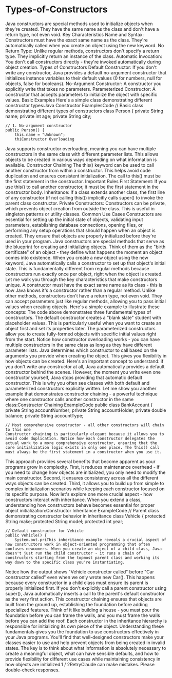 # Types-of-Constructors


Java constructors are special methods used to initialize objects when they're created. They have the same name as the class and don't have a return type, not even void.
Key Characteristics
Name and Syntax: Constructors must have the exact same name as the class. They're automatically called when you create an object using the new keyword.
No Return Type: Unlike regular methods, constructors don't specify a return type. They implicitly return an instance of the class.
Automatic Invocation: You don't call constructors directly - they're invoked automatically during object creation.
Types of Constructors
Default Constructor: If you don't write any constructor, Java provides a default no-argument constructor that initializes instance variables to their default values (0 for numbers, null for objects, false for booleans).
No-Argument Constructor: A constructor you explicitly write that takes no parameters.
Parameterized Constructor: A constructor that accepts parameters to initialize the object with specific values.
Basic Examples
Here's a simple class demonstrating different constructor types:Java Constructor ExamplesCode // Basic class demonstrating different types of constructors
class Person {
    private String name;
    private int age;
    private String city;
    
    // 1. No-argument constructor
    public Person() {
        this.name = "Unknown";
        thiConstructor Overloading
Java supports constructor overloading, meaning you can have multiple constructors in the same class with different parameter lists. This allows objects to be created in various ways depending on what information is available.
Constructor Chaining
The this() keyword can be used to call another constructor from within a constructor. This helps avoid code duplication and ensures consistent initialization. The call to this() must be the first statement in the constructor.
Important Rules
First Statement: If you use this() to call another constructor, it must be the first statement in the constructor body.
Inheritance: If a class extends another class, the first line of any constructor (if not calling this()) implicitly calls super() to invoke the parent class constructor.
Private Constructors: Constructors can be private, which prevents object creation from outside the class. This is useful in singleton patterns or utility classes.
Common Use Cases
Constructors are essential for setting up the initial state of objects, validating input parameters, establishing database connections, opening files, or performing any setup operations that should happen when an object is created. They ensure that objects are properly initialized before they're used in your program.
Java constructors are special methods that serve as the blueprint for creating and initializing objects. Think of them as the "birth certificate" of an object - they define what happens the moment an object comes into existence.
When you create a new object using the new keyword, Java automatically calls a constructor to set up that object's initial state. This is fundamentally different from regular methods because constructors run exactly once per object, right when the object is created.
Let me walk you through the key characteristics that make constructors unique. A constructor must have the exact same name as its class - this is how Java knows it's a constructor rather than a regular method. Unlike other methods, constructors don't have a return type, not even void. They can accept parameters just like regular methods, allowing you to pass initial values when creating objects.
Here's a simple example to illustrate these concepts:
The code above demonstrates three fundamental types of constructors. The default constructor creates a "blank slate" student with placeholder values. This is particularly useful when you want to create an object first and set its properties later. The parameterized constructors allow you to create fully-formed objects with specific initial values right from the start.
Notice how constructor overloading works - you can have multiple constructors in the same class as long as they have different parameter lists. Java determines which constructor to call based on the arguments you provide when creating the object. This gives you flexibility in how objects can be created.
Here's an important concept to understand: if you don't write any constructor at all, Java automatically provides a default constructor behind the scenes. However, the moment you write even one constructor yourself, Java stops providing that automatic default constructor. This is why you often see classes with both default and parameterized constructors explicitly written.
Let me show you another example that demonstrates constructor chaining - a powerful technique where one constructor calls another constructor in the same class:Constructor Chaining ExampleCode public class BankAccount {
    private String accountNumber;
    private String accountHolder;
    private double balance;
    private String accountType;
    
    // Most comprehensive constructor - all other constructors will chain to this one
    Constructor chaining is particularly elegant because it allows you to avoid code duplication. Notice how each constructor delegates the actual work to a more comprehensive constructor, ensuring that the core initialization logic exists in only one place. The this() call must always be the first statement in a constructor when you use it.
This approach provides several benefits that become apparent as your programs grow in complexity. First, it reduces maintenance overhead - if you need to change how objects are initialized, you only need to modify the main constructor. Second, it ensures consistency across all the different ways objects can be created. Third, it allows you to build up from simple to complex initialization scenarios while keeping each constructor focused on its specific purpose.
Now let's explore one more crucial aspect - how constructors interact with inheritance. When you extend a class, understanding how constructors behave becomes essential for proper object initialization:Constructor Inheritance ExampleCode // Parent class demonstrating constructor behavior in inheritance
class Vehicle {
    protected String make;
    protected String model;
    protected int year;
    
    // Default constructor for Vehicle
    public Vehicle() {
        System.out.priThis inheritance example reveals a crucial aspect of how constructors work in object-oriented programming that often confuses newcomers. When you create an object of a child class, Java doesn't just run the child constructor - it runs a chain of constructors starting from the topmost parent class and working its way down to the specific class you're instantiating.
Notice how the output shows "Vehicle constructor called" before "Car constructor called" even when we only wrote new Car(). This happens because every constructor in a child class must ensure its parent is properly initialized first. If you don't explicitly call a parent constructor using super(), Java automatically inserts a call to the parent's default constructor as the very first action.
This constructor chaining ensures that objects are built from the ground up, establishing the foundation before adding specialized features. Think of it like building a house - you must pour the foundation before you can frame the walls, and you must frame the walls before you can add the roof. Each constructor in the inheritance hierarchy is responsible for initializing its own piece of the object.
Understanding these fundamentals gives you the foundation to use constructors effectively in your Java programs. You'll find that well-designed constructors make your classes easier to use and help prevent objects from being created in invalid states. The key is to think about what information is absolutely necessary to create a meaningful object, what can have sensible defaults, and how to provide flexibility for different use cases while maintaining consistency in how objects are initialized.1 / 2RetryClaude can make mistakes. Please double-check responses.
